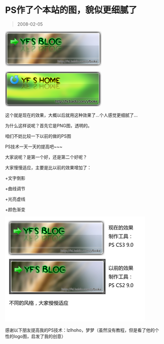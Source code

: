 # PS作了个本站的图，貌似更细腻了 

> 2008-02-05

<div class="pcs-article-content_ptkaiapt4bxy_baiduscarticle" id="detailArticleContent_ptkaiapt4bxy_baiduscarticle">
 <p>
  <img class="blogimg" small="0" src="images/eec041e3ccfb7da875117ce55b55c06e.jpg"/>
 </p>
 <p>
  <img class="blogimg" small="0" src="images/90fbab157a578dcf51e68320a15d82a1.jpg"/>
 </p>
 <p>
  这个就是现在的效果，大概以后就用这种效果了...个人感觉更细腻了...
 </p>
 <p>
  为什么这样说呢？首先它是PNG图，透明的。
 </p>
 <p>
  咱们不妨比较一下以前的做的PS图
 </p>
 <p>
  PS技术一天一天的提高吧~~~
 </p>
 <p>
  大家说呢？是第一个好，还是第二个好呢？
 </p>
 <p>
  大家慢慢适应，主要是比以前的效果增加了：
 </p>
 <p>
  +文字倒影
 </p>
 <p>
  +曲线调节
 </p>
 <p>
  +光亮虚线
 </p>
 <p>
  +颜色渐变
 </p>
 <p>
  <img class="blogimg" small="0" src="images/c4d97735f8a5b81f4a6fdaada6b4a0cf.jpg"/>
 </p>
 <p>
  感谢以下朋友提高我的PS技术：lzlhoho，梦梦（虽然没有教程，但是看了他的个性的logo图，启发了我的创意）
 </p>
</div>


